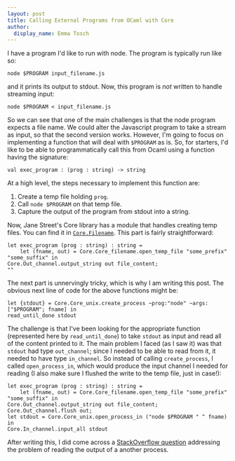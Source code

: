 ```yaml
---
layout: post
title: Calling External Programs from OCaml with Core
author:
  display_name: Emma Tosch
---
```


I have a program I'd like to run with node. The program is typically run like so:

`node $PROGRAM input_filename.js`

and it prints its output to stdout. Now, this program is *not* written to handle streaming input:

`node $PROGRAM < input_filename.js`

So we can see that one of the main challenges is that the node program expects a file name. We could alter the Javascript program to take a stream as input, so that the second version works. However, I'm going to focus on implementing a function that will deal with `$PROGRAM` as is. So, for starters, I'd like to be able to programmatically call this from Ocaml using a function having the signature:

`val exec_program : (prog : string) -> string`

At a high level, the steps necessary to implement this function are:

1. Create a temp file holding `prog`.
2. Call `node $PROGRAM` on that temp file.
3. Capture the output of the program from stdout into a string.

Now, Jane Street's Core library has a module that handles creating temp files. You can find it in [`Core.Filename`](https://ocaml.janestreet.com/ocaml-core/109.07.00/doc/core/Filename.html). This part is fairly straightforward:

    let exec_program (prog : string) : string =
    	let (fname, out) = Core.Core_filename.open_temp_file "some_prefix" "some_suffix" in
	Core.Out_channel.output_string out file_content;
	""

The next part is unnervingly tricky, which is why I am writing this post. The obvious next line of code for the above functions might be:

    let {stdout} = Core.Core_unix.create_process ~prog:"node" ~args:["$PROGRAM"; fname] in
    read_until_done stdout

The challenge is that I've been looking for the appropriate function (represented here by `read_until_done`) to take `stdout` as input and read all of the content printed to it. The main problem I faced (as I saw it) was that `stdout` had type `out_channel`; since I needed to be able to read from it, it needed to have type `in_channel`. So instead of calling `create_process`, I called `open_process_in`, which would produce the input channel I needed for reading (I also make sure I flushed the write to the temp file, just in case!):

    let exec_program (prog : string) : string =
    	let (fname, out) = Core.Core_filename.open_temp_file "some_prefix" "some_suffix" in
	Core.Out_channel.output_string out file_content;
	Core.Out_channel.flush out;
	let stdout = Core.Core_unix.open_process_in ("node $PROGRAM " ^ fname) in
	Core.In_channel.input_all stdout


After writing this, I did come across a [StackOverflow question](http://stackoverflow.com/questions/29503960/in-ocaml-how-to-get-stdout-string-from-subprocess) addressing the problem of reading the output of a another process. 
	
